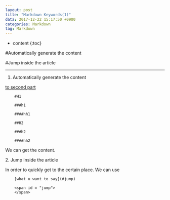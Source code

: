 ```yaml
---
layout: post
title: "Markdown Keywords(1)"
data: 2017-12-22 15:17:50 +0900
categories: Markdown
tag: Markdown
---
```


* content
{:toc}

#Automatically generate the content

#Jump inside the article

------------------------------------


1. Automatically generate the content

[to second part](#2)

		#H1

		###h1

		####hh1

		##H2

		###h2

		####hh2

We can get the content.


<span id = "2">
2. Jump inside the article
</span>


In order to quickly get to the certain place.
We can use 

		[what u want to say](#jump)

		<span id = "jump">
		</span>
 
            